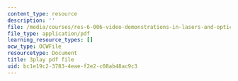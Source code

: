 ```yaml
---
content_type: resource
description: ''
file: /media/courses/res-6-006-video-demonstrations-in-lasers-and-optics-spring-2008/bc1e19c237834eaef2e2c08ab48ac9c3_1XdKoZKHj5M.pdf
file_type: application/pdf
learning_resource_types: []
ocw_type: OCWFile
resourcetype: Document
title: 3play pdf file
uid: bc1e19c2-3783-4eae-f2e2-c08ab48ac9c3
---
```

